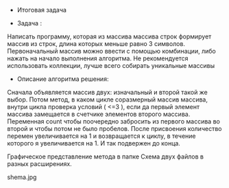 * Итоговая задача

* Задача :

Написать программу, которая из массива массива строк формирует массив из строк, длина которых меньше равно 3 символов. Первоначальный массив можно ввести с помощью комбинации, либо нажать на начало выполнения алгоритма. Не рекомендуется использовать коллекции, лучше всего собирать уникальные массивы

* Описание алгоритма решения:

Сначала объявляется массив двух: изначальный и второй такой же выбор. Потом метод, в каком цикле соразмерный массив массива, внутри цикла проверка условий ( <=3 ), если да первый элемент массива замещается в счетчике элементов второго массива. Переменная count чтобы поочередно забросить из первого массива во второй и чтобы потом не было пробелов. После присвоения количество перемен увеличивается на 1 и возвращается к циклу, в течение которого я увеличивается на 1. И так подвержен до конца.

Графическое представление метода в папке Схема двух файлов в разных расширениях.

shema.jpg